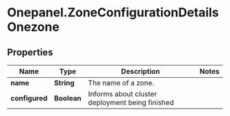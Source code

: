 # Onepanel.ZoneConfigurationDetailsOnezone

## Properties
Name | Type | Description | Notes
------------ | ------------- | ------------- | -------------
**name** | **String** | The name of a zone. | 
**configured** | **Boolean** | Informs about cluster deployment being finished | 


